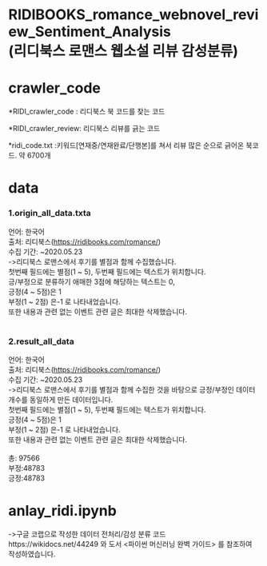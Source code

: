 # RIDIBOOKS_romance_webnovel_review_Sentiment_Analysis<br>(리디북스 로맨스 웹소설 리뷰 감성분류)
<p>
<h1>crawler_code</h1>

*RIDI_crawler_code : 리디북스 북 코드를 찾는 코드

*RIDI_crawler_review: 리디북스 리뷰를 긁는 코드

*ridi_code.txt :키워드[연재중/연재완료/단행본]를 쳐서 리뷰 많은 순으로 긁어온 북코드. 약 6700개
</p>

<p>
  <h1>data</h1>
  
  <h3>1.origin_all_data.txta</h3>

언어: 한국어<br>
출처: 리디북스(https://ridibooks.com/romance/)<br>
수집 기간: ~2020.05.23<br>
->리디북스 로맨스에서 후기를 별점과 함께 수집했습니다.<br> 첫번째 필드에는 별점(1 ~ 5), 두번째 필드에는 텍스트가 위치합니다. <br>긍/부정으로 분류하기 애매한 3점에 해당하는 텍스트는 0, <br>긍정(4 ~ 5점)은 1<br> 부정(1 ~ 2점) 은-1 로 나타내었습니다. <br>또한 내용과 관련 없는 이벤트 관련 글은 최대한 삭제했습니다.<br><br>

<h3>2.result_all_data</h3>

언어: 한국어<br>
출처: 리디북스(https://ridibooks.com/romance/)<br>
수집 기간: ~2020.05.23<br>
->리디북스 로맨스에서 후기를 별점과 함께 수집한 것을 바탕으로 긍정/부정인 데이터 개수를 동일하게 만든 데이터입니다.<br> 첫번째 필드에는 별점(1 ~ 5), 두번째 필드에는 텍스트가 위치합니다.<br>긍정(4 ~ 5점)은 1<br> 부정(1 ~ 2점) 은-1 로 나타내었습니다. <br>또한 내용과 관련 없는 이벤트 관련 글은 최대한 삭제했습니다.<br><br>
총: 97566<br>
부정:48783 <br>
긍정:48783 <br>
</p>

<p>
<h1>anlay_ridi.ipynb</h1>
->구글 코랩으로 작성한 데이터 전처리/감성 분류 코드<br>
https://wikidocs.net/44249 와 도서 <파이썬 머신러닝 완벽 가이드> 를 참조하여 작성하였습니다.

</p>



